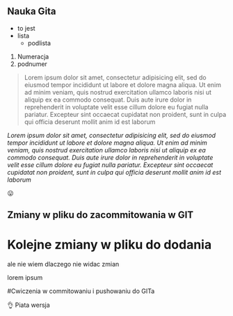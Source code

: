 ## Nauka Gita

* to jest
* lista
  * podlista


1. Numeracja
  2. podnumer

>Lorem ipsum dolor sit amet, consectetur adipisicing elit, sed do eiusmod tempor incididunt ut labore et dolore magna aliqua. Ut enim ad minim veniam, quis nostrud exercitation ullamco laboris nisi ut aliquip ex ea commodo consequat. Duis aute irure dolor in reprehenderit in voluptate velit esse cillum dolore eu fugiat nulla pariatur. Excepteur sint occaecat cupidatat non proident, sunt in culpa qui officia deserunt mollit anim id est laborum

*Lorem ipsum dolor sit amet, consectetur adipisicing elit, sed do eiusmod tempor incididunt ut labore et dolore magna aliqua. Ut enim ad minim veniam, quis nostrud exercitation ullamco laboris nisi ut aliquip ex ea commodo consequat. Duis aute irure dolor in reprehenderit in voluptate velit esse cillum dolore eu fugiat nulla pariatur. Excepteur sint occaecat cupidatat non proident, sunt in culpa qui officia deserunt mollit anim id est laborum*

 :stuck_out_tongue:

## Zmiany w pliku do zacommitowania w GIT

# Kolejne zmiany w pliku do dodania
ale nie wiem dlaczego nie widac zmian


lorem ipsum

#Cwiczenia w commitowaniu i pushowaniu do GITa

 :ok_hand:
 Piata wersja
